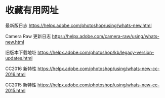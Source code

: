 # 收藏有用网址

最新版日志
https://helpx.adobe.com/photoshop/using/whats-new.html

Camera Raw 更新日志
https://helpx.adobe.com/camera-raw/using/whats-new.html

旧版本下载地址
https://helpx.adobe.com/photoshop/kb/legacy-version-updates.html

CC2016 新特性
https://helpx.adobe.com/photoshop/using/whats-new-cc-2016.html

CC2015 新特性
https://helpx.adobe.com/photoshop/using/whats-new-cc-2015.html
